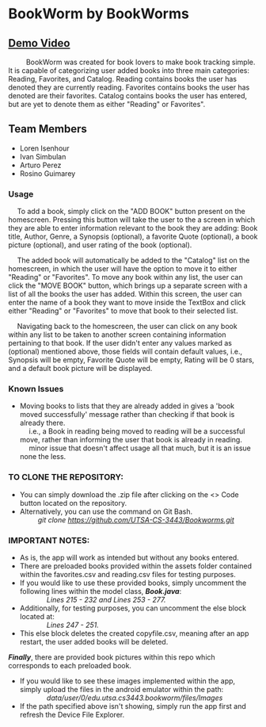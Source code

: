 
# BookWorm by BookWorms
## [Demo Video](https://youtu.be/uE5G-2mVD1o)

&emsp; &emsp; BookWorm was created for book lovers to make book tracking simple. It is capable of categorizing user added books into three main categories:
Reading, Favorites, and Catalog.
Reading contains books the user has denoted they are currently reading.
Favorites contains books the user has denoted are their favorites.
Catalog contains books the user has entered, but are yet to denote them as either "Reading" or Favorites".

## Team Members

- Loren Isenhour
- Ivan Simbulan
- Arturo Perez
- Rosino Guimarey

### Usage

&emsp; To add a book, simply click on the "ADD BOOK" button present on the homescreen.
Pressing this button will take the user to the a screen in which they are able to enter information relevant to the book they are adding:
Book title, Author, Genre, a Synopsis (optional), a favorite Quote (optional), a book picture (optional), and user rating of the book (optional).

&emsp; The added book will automatically be added to the "Catalog" list on the homescreen, in which the user will have the option to move it to either "Reading" or "Favorites".
To move any book within any list, the user can click the "MOVE BOOK" button, which brings up a separate screen with a list of all the books the user has added.
Within this screen, the user can enter the name of a book they want to move inside the TextBox and click either "Reading" or "Favorites" to move that book to their selected list.

&emsp; Navigating back to the homescreen, the user can click on any book within any list to be taken to another screen containing information pertaining to that book.
If the user didn't enter any values marked as (optional) mentioned above, those fields will contain default values, i.e.,
Synopsis will be empty, Favorite Quote will be empty, Rating will be 0 stars, and a default book picture will be displayed.


### Known Issues
- Moving books to lists that they are already added in gives a 'book moved successfully' message rather than checking if that book is already there.\
&emsp; i.e., a Book in reading being moved to reading will be a successful move, rather than informing the user that book is already in reading.\
&emsp; minor issue that doesn't affect usage all that much, but it is an issue none the less.

### TO CLONE THE REPOSITORY:

- You can simply download the .zip file after clicking on the <> Code button located on the repository.
- Alternatively, you can use the command on Git Bash.\
&emsp; &emsp; _git clone https://github.com/UTSA-CS-3443/Bookworms.git_


### IMPORTANT NOTES:

- As is, the app will work as intended but without any books entered.
- There are preloaded books provided within the assets folder contained within the favorites.csv and reading.csv files for testing purposes.
- If you would like to use these provided books, simply uncomment the following lines within the model class, **_Book.java_**:\
&emsp; &emsp; &emsp; _Lines 215 - 232 and Lines 253 - 277._
- Additionally, for testing purposes, you can uncomment the else block located at:\
&emsp; &emsp; &emsp; _Lines 247 - 251._
- This else block deletes the created copyfile.csv, meaning after an app restart, the user added books will be deleted.

**_Finally_**, there are provided book pictures within this repo which corresponds to each preloaded book.
- If you would like to see these images implemented within the app, simply upload the files in the android emulator within the path:\
&emsp; &emsp; &emsp; _data/user/0/edu.utsa.cs3443.bookworm/files/Images_
- If the path specified above isn't showing, simply run the app first and refresh the Device File Explorer.
